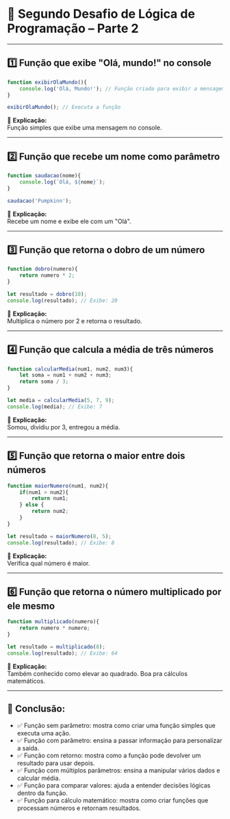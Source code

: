 # 🚀 Segundo Desafio de Lógica de Programação – Parte 2

---

## 1️⃣ Função que exibe "Olá, mundo!" no console

```javascript
function exibirOlaMundo(){
    console.log('Olá, Mundo!'); // Função criada para exibir a mensagem
}

exibirOlaMundo(); // Executa a função
```

📌 **Explicação:**  
Função simples que exibe uma mensagem no console.

---

## 2️⃣ Função que recebe um nome como parâmetro

```javascript
function saudacao(nome){
    console.log(`Olá, ${nome}`);
}

saudacao('Pumpkinn');
```

📌 **Explicação:**  
Recebe um nome e exibe ele com um "Olá".

---

## 3️⃣ Função que retorna o dobro de um número

```javascript
function dobro(numero){
    return numero * 2; 
}

let resultado = dobro(10); 
console.log(resultado); // Exibe: 20
```

📌 **Explicação:**  
Multiplica o número por 2 e retorna o resultado.

---

## 4️⃣ Função que calcula a média de três números

```javascript
function calcularMedia(num1, num2, num3){
    let soma = num1 + num2 + num3;
    return soma / 3;
}

let media = calcularMedia(5, 7, 9); 
console.log(media); // Exibe: 7
```

📌 **Explicação:**  
Somou, dividiu por 3, entregou a média.

---

## 5️⃣ Função que retorna o maior entre dois números

```javascript
function maiorNumero(num1, num2){
    if(num1 > num2){
        return num1;
    } else {
        return num2;
    }
}

let resultado = maiorNumero(8, 5);
console.log(resultado); // Exibe: 8
```

📌 **Explicação:**  
Verifica qual número é maior.

---

## 6️⃣ Função que retorna o número multiplicado por ele mesmo

```javascript
function multiplicado(numero){
    return numero * numero;
}

let resultado = multiplicado(8);
console.log(resultado); // Exibe: 64
```

📌 **Explicação:**  
Também conhecido como elevar ao quadrado. Boa pra cálculos matemáticos.

---

## 📃 Conclusão:

- ✅ Função sem parâmetro: mostra como criar uma função simples que executa uma ação.
- ✅ Função com parâmetro: ensina a passar informação para personalizar a saída.
- ✅ Função com retorno: mostra como a função pode devolver um resultado para usar depois.
- ✅ Função com múltiplos parâmetros: ensina a manipular vários dados e calcular média.
- ✅ Função para comparar valores: ajuda a entender decisões lógicas dentro da função.
- ✅ Função para cálculo matemático: mostra como criar funções que processam números e retornam resultados.
